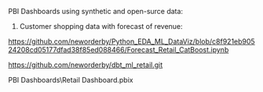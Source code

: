 PBI Dashboards using synthetic and open-surce data:

 1. Customer shopping data with forecast of revenue:

 https://github.com/neworderby/Python_EDA_ML_DataViz/blob/c8f921eb90524208cd05177dfad38f85ed088466/Forecast_Retail_CatBoost.ipynb

 https://github.com/neworderby/dbt_ml_retail.git

 PBI Dashboards\Retail Dashboard.pbix